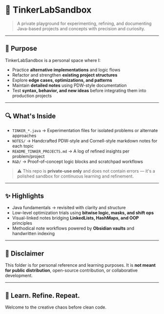 # 🧪 TinkerLabSandbox

> A private playground for experimenting, refining, and documenting Java-based projects and concepts with precision and curiosity.

---

## 🎯 Purpose

TinkerLabSandbox is a personal space where I:

- Practice **alternative implementations** and logic flows
- Refactor and strengthen **existing project structures**
- Explore **edge cases, optimizations, and patterns**
- Maintain **detailed notes** using PDW-style documentation
- Test **syntax, behavior, and new ideas** before integrating them into production projects

---

## 🔍 What's Inside

- `TINKER_*.java` → Experimentation files for isolated problems or alternate approaches
- `NOTES/` → Handcrafted PDW-style and Cornell-style markdown notes for each topic
- `README_TINKER_PROJECTS.md` → A log of refined insights per problem/project
- `R&D/` → Proof-of-concept logic blocks and scratchpad workflows

> ⚠️ This repo is **private-use only** and does not contain errors — it's a polished sandbox for continuous learning and refinement.

---

## ✨ Highlights

- Java fundamentals → revisited with clarity and structure
- Low-level optimization trials using **bitwise logic, masks, and shift ops**
- Visual-linked notes bridging **LinkedLists, HashMaps, and OOP** principles
- Methodical note workflows powered by **Obsidian vaults** and handwritten indexing

---

## 🚫 Disclaimer

This folder is for personal reference and learning purposes. It is **not meant for public distribution**, open-source contribution, or collaborative development.

---

## 🧠 Learn. Refine. Repeat.

Welcome to the creative chaos before clean code.
